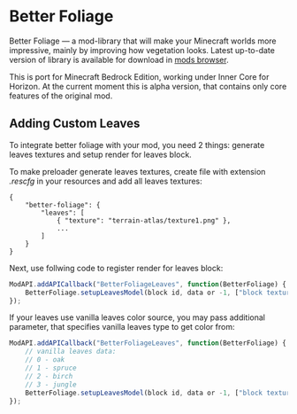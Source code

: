 # Better Foliage

Better Foliage — a mod-library that will make your Minecraft worlds more impressive, mainly by improving how vegetation looks. Latest up-to-date version of library is available for download in [mods browser](https://icmods.mineprogramming.org/mod?id=683).

This is port for Minecraft Bedrock Edition, working under Inner Core for Horizon. At the current moment this is alpha version, that contains only core features of the original mod.

## Adding Custom Leaves

To integrate better foliage with your mod, you need 2 things: generate leaves textures and setup render for leaves block.

To make preloader generate leaves textures, create file with extension *.rescfg* in your resources and add all leaves textures:

```jsonc
{
    "better-foliage": {
        "leaves": [
            { "texture": "terrain-atlas/texture1.png" },
            ...
        ]
    }
}
```

Next, use follwing code to register render for leaves block:

```js
ModAPI.addAPICallback("BetterFoliageLeaves", function(BetterFoliage) {
    BetterFoliage.setupLeavesModel(block id, data or -1, ["block texture name", block texture index]);
});
```

If your leaves use vanilla leaves color source, you may pass additional parameter, that specifies vanilla leaves type to get color from:

```js
ModAPI.addAPICallback("BetterFoliageLeaves", function(BetterFoliage) {
    // vanilla leaves data:
    // 0 - oak
    // 1 - spruce 
    // 2 - birch
    // 3 - jungle
    BetterFoliage.setupLeavesModel(block id, data or -1, ["block texture name", block texture index], vanilla leaves data);
});
```
